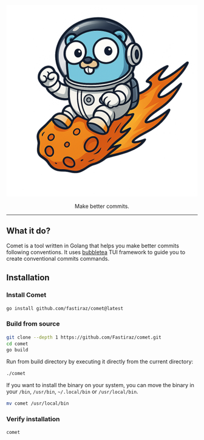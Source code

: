 <div align="center">
  <img src="assets/logo.png">
</div>

<div align="center">
  <p>Make better commits.</p>
</div>

---

## What it do?

Comet is a tool written in Golang that helps you make better commits following conventions. It uses [bubbletea](https://github.com/charmbracelet/bubbletea) TUI framework to guide you to create conventional commits commands.

## Installation

### Install Comet

```bash
go install github.com/fastiraz/comet@latest
```

### Build from source

```bash
git clone --depth 1 https://github.com/Fastiraz/comet.git
cd comet
go build
```

Run from build directory by executing it directly from the current directory:

```bash
./comet
```

If you want to install the binary on your system, you can move the binary in your `/bin`, `/usr/bin`, `~/.local/bin` or `/usr/local/bin`.

```bash
mv comet /usr/local/bin
```

### Verify installation

```bash
comet
```
